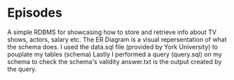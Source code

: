 # Episodes
A simple RDBMS for showcasing how to store and retrieve info about TV shows, actors, salary etc.
The ER Diagram is a visual repersentation of what the schema does. 
I used the data.sql file (provided by York University) to pouplate my tables (schema)
Lastly I performed a query (query.sql) on my schema to check the schema's validity
  answer.txt is the output created by the query. 
